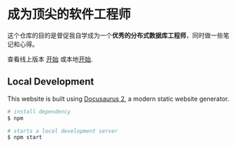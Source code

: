 # 成为顶尖的软件工程师

这个仓库的目的是督促我自学成为一个**优秀的分布式数据库工程师**，同时做一些笔记和心得。

查看线上版本 [开始](https://become-top-software-engineer.vercel.app/docs/get-started) 或本地[开始](docs/get-started.md).

## Local Development

This website is built using [Docusaurus 2](https://docusaurus.io/), a modern static website generator.

```sh
# install dependency
$ npm

# starts a local development server
$ npm start
```
